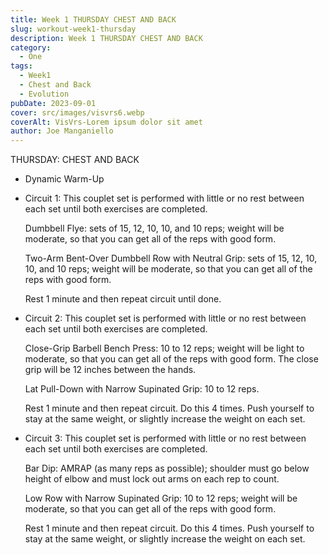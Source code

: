 ```yaml
---
title: Week 1 THURSDAY CHEST AND BACK
slug: workout-week1-thursday
description: Week 1 THURSDAY CHEST AND BACK
category:
  - One
tags:
  - Week1 
  - Chest and Back
  - Evolution
pubDate: 2023-09-01
cover: src/images/visvrs6.webp
coverAlt: VisVrs-Lorem ipsum dolor sit amet  
author: Joe Manganiello
---
```


THURSDAY: CHEST AND BACK

- Dynamic Warm-Up

- Circuit 1: This couplet set is performed with little or no rest between each set until both exercises are completed.

  Dumbbell Flye: sets of 15, 12, 10, 10, and 10 reps; weight will be moderate, so that you can get all of the reps with good form.

  Two-Arm Bent-Over Dumbbell Row with Neutral Grip: sets of 15, 12, 10, 10, and 10 reps; weight will be moderate, so that you can get all of the reps with good form.

  Rest 1 minute and then repeat circuit until done.

- Circuit 2: This couplet set is performed with little or no rest between each set until both exercises are completed.

  Close-Grip Barbell Bench Press: 10 to 12 reps; weight will be light to moderate, so that you can get all of the reps with good form. The close grip will be 12 inches between the hands.

  Lat Pull-Down with Narrow Supinated Grip: 10 to 12 reps.

  Rest 1 minute and then repeat circuit. Do this 4 times. Push yourself to stay at the same weight, or slightly increase the weight on each set.

- Circuit 3: This couplet set is performed with little or no rest between each set until both exercises are completed.

  Bar Dip: AMRAP (as many reps as possible); shoulder must go below height of elbow and must lock out arms on each rep to count.

  Low Row with Narrow Supinated Grip: 10 to 12 reps; weight will be moderate, so that you can get all of the reps with good form.

  Rest 1 minute and then repeat circuit. Do this 4 times. Push yourself to stay at the same weight, or slightly increase the weight on each set.